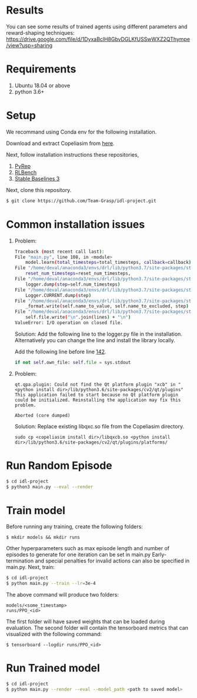 # Results
You can see some results of trained agents using different parameters and reward-shaping techniques:
https://drive.google.com/file/d/1DyxaBclH8GbvDGLKfUSSwWXZ2QThympe/view?usp=sharing

# Requirements
1. Ubuntu 18.04 or above
2. python 3.6+

# Setup 
We recommand using Conda env for the following installation. 

Download and extract Copeliasim from [here](https://www.coppeliarobotics.com/downloads).

Next, follow installation instructions these repositories,
1. [PyRep](https://github.com/Team-Grasp/PyRep)
2. [RLBench](https://github.com/Team-Grasp/RLBench)
3. [Stable Baselines 3](https://github.com/Team-Grasp/stable-baselines3)


Next, clone this repository. 
```sh
$ git clone https://github.com/Team-Grasp/idl-project.git
```

# Common installation issues
1. Problem: 
    ```sh
    Traceback (most recent call last):
    File "main.py", line 108, in <module>
        model.learn(total_timesteps=total_timesteps, callback=callback) 
    File "/home/deval/anaconda3/envs/drl/lib/python3.7/site-packages/stable_baselines3/ppo/ppo.py", line 265, in learn
        reset_num_timesteps=reset_num_timesteps,
    File "/home/deval/anaconda3/envs/drl/lib/python3.7/site-packages/stable_baselines3/common/on_policy_algorithm.py", line 240, in learn
        logger.dump(step=self.num_timesteps)
    File "/home/deval/anaconda3/envs/drl/lib/python3.7/site-packages/stable_baselines3/common/logger.py", line 379, in dump
        Logger.CURRENT.dump(step)
    File "/home/deval/anaconda3/envs/drl/lib/python3.7/site-packages/stable_baselines3/common/logger.py", line 544, in dump
        _format.write(self.name_to_value, self.name_to_excluded, step)
    File "/home/deval/anaconda3/envs/drl/lib/python3.7/site-packages/stable_baselines3/common/logger.py", line 143, in write
        self.file.write("\n".join(lines) + "\n")
    ValueError: I/O operation on closed file.
    ```
    Solution: Add the following line to the logger.py file in the installation. Alternatively you can change the line and install the library locally. 

    Add the following line before line [142](https://github.com/DLR-RM/stable-baselines3/blob/e2b6f5460f362ecad3777d6fe2950f3199058d8f/stable_baselines3/common/logger.py#L142).
    ```py
    if not self.own_file: self.file = sys.stdout
    ```

2. Problem: 
    ```
    qt.qpa.plugin: Could not find the Qt platform plugin "xcb" in "<python install dir>/lib/python3.6/site-packages/cv2/qt/plugins"
    This application failed to start because no Qt platform plugin could be initialized. Reinstalling the application may fix this problem.

    Aborted (core dumped)
    ```
    Solution: Replace existing libqxc.so file from the Copeliasim directory.
    ```
    sudo cp <copeliasim install dir>/libqxcb.so <python install dir>/lib/python3.6/site-packages/cv2/qt/plugins/platforms/
    ```

# Run Random Episode 

```sh
$ cd idl-project
$ python3 main.py --eval --render
```

# Train model
Before running any training, create the following folders:
```
$ mkdir models && mkdir runs
```

Other hyperparameters such as max episode length and number of episodes to generate for one iteration can be set in main.py
Early-termination and special penalties for invalid actions can also be specified in main.py.
Next, train:
```sh
$ cd idl-project
$ python main.py --train --lr=3e-4
```

The above command will produce two folders: 
```
models/<some_timestamp>
runs/PPO_<id>
```

The first folder will have saved weights that can be loaded during evaluation. 
The second folder will contain the tensorboard metrics that can visualized with the following command:
```
$ tensorboard --logdir runs/PPO_<id>
```


# Run Trained model 
```sh
$ cd idl-project
$ python main.py --render --eval --model_path <path to saved model>
```
